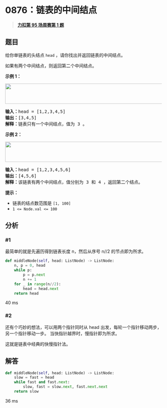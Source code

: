 # 0876：链表的中间结点


> <u>**[力扣第 95 场周赛第 1 题](https://leetcode.cn/problems/middle-of-the-linked-list/)**</u>

## 题目

<p>给你单链表的头结点 <code>head</code> ，请你找出并返回链表的中间结点。</p>

<p>如果有两个中间结点，则返回第二个中间结点。</p>



<p><strong class="example">示例 1：</strong></p>
<img alt="" src="https://assets.leetcode.com/uploads/2021/07/23/lc-midlist1.jpg" style="width: 544px; height: 65px;" />
<pre>
<strong>输入：</strong>head = [1,2,3,4,5]
<strong>输出：</strong>[3,4,5]
<strong>解释：</strong>链表只有一个中间结点，值为 3 。
</pre>

<p><strong class="example">示例 2：</strong></p>
<img alt="" src="https://assets.leetcode.com/uploads/2021/07/23/lc-midlist2.jpg" style="width: 664px; height: 65px;" />
<pre>
<strong>输入：</strong>head = [1,2,3,4,5,6]
<strong>输出：</strong>[4,5,6]
<strong>解释：</strong>该链表有两个中间结点，值分别为 3 和 4 ，返回第二个结点。
</pre>



<p><strong>提示：</strong></p>

<ul>
<li>链表的结点数范围是 <code>[1, 100]</code></li>
<li><code>1 &lt;= Node.val &lt;= 100</code></li>
</ul>


## 分析

### #1

最简单的就是先遍历得到链表长度 n，然后从序号 n//2 的节点即为所求。

```python
def middleNode(self, head: ListNode) -> ListNode:
	n, p = 0, head
	while p:
		p = p.next
		n += 1
	for _ in range(n//2):
		head = head.next
	return head
```
40 ms

### #2

还有个巧妙的想法，可以用两个指针同时从 head 出发，每轮一个指针移动两步，另一个指针移动一步。
当快指针越界时，慢指针即为所求。

这就是链表中经典的快慢指针法。

## 解答

```python
def middleNode(self, head: ListNode) -> ListNode:
	slow = fast = head
	while fast and fast.next:
		slow, fast = slow.next, fast.next.next
	return slow
```
36 ms

